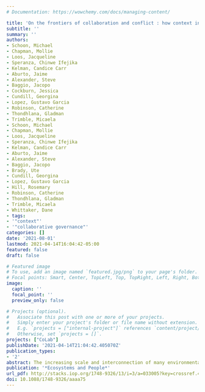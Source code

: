 ```yaml
---
# Documentation: https://wowchemy.com/docs/managing-content/

title: 'On the frontiers of collaboration and conflict : how context influences the success of collaboration'
subtitle: ''
summary: ''
authors:
- Schoon, Michael
- Chapman, Mollie
- Loos, Jacqueline
- Speranza, Chinwe Ifejika
- Kelman, Candice Carr
- Aburto, Jaime
- Alexander, Steve
- Baggio, Jacopo
- Cockburn, Jessica
- Cundill, Georgina
- Lopez, Gustavo Garcia
- Robinson, Catherine
- Thondhlana, Gladman
- Trimble, Micaela
- Schoon, Michael
- Chapman, Mollie
- Loos, Jacqueline
- Speranza, Chinwe Ifejika
- Kelman, Candice Carr
- Aburto, Jaime
- Alexander, Steve
- Baggio, Jacopo
- Brady, Ute
- Cundill, Georgina
- Lopez, Gustavo Garcia
- Hill, Rosemary
- Robinson, Catherine
- Thondhlana, Gladman
- Trimble, Micaela
- Whittaker, Dane
- tags:
- '"context"'
- '"collaborative governance"'
categories: []
date: '2021-08-01'
lastmod: 2021-04-14T16:04:42-05:00
featured: false
draft: false

# Featured image
# To use, add an image named `featured.jpg/png` to your page's folder.
# Focal points: Smart, Center, TopLeft, Top, TopRight, Left, Right, BottomLeft, Bottom, BottomRight.
image:
  caption: ''
  focal_point: ''
  preview_only: false

# Projects (optional).
#   Associate this post with one or more of your projects.
#   Simply enter your project's folder or file name without extension.
#   E.g. `projects = ["internal-project"]` references `content/project/deep-learning/index.md`.
#   Otherwise, set `projects = []`.
projects: ["CoLab"]
publishDate: '2021-04-14T21:04:42.405070Z'
publication_types:
- '2'
abstract: The increasing scale and interconnection of many environmental challenges – from climate change to land use – has resulted in the need to collaborate across borders and boundaries of all types. Traditional centralized, top-down and sectoral approaches to governance of single-issue areas or species within social-ecological systems often have limited potential to alleviate issues that go beyond their jurisdiction. As a result, collaborative governance approaches have come to the forefront. A great deal of past research has examined the conditions under which collaborative efforts are likely to achieve desired outcomes. However, few studies have analyzed how the means to achieve successful collaborative outcomes differ based on context when examined across multiple studies. In this research, we begin to chart a means for doing this. Building onto a Context-Mechanism-Outcome (CMO) Framework, we provide a coding manual to analyse how contextual variables mediate the effects of mechan- ism variables on outcomes of the collaborative governance of social-ecological systems. Through the examination of four cases, we provide a proof-of-concept assessment and show the utility of the CMO framework and coding manual to draw comparisons across cases for understanding how collaborative outcomes are contingent on the social-ecological context.
publication: '*Ecosystems and People*'
url_pdf: http://stacks.iop.org/1748-9326/13/i=3/a=033005?key=crossref.431f996f1a30522f64f3b3d5201fe605
doi: 10.1088/1748-9326/aaaa75
---
```

